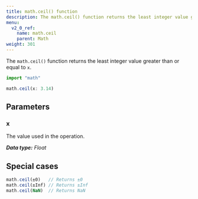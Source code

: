 ```yaml
---
title: math.ceil() function
description: The math.ceil() function returns the least integer value greater than or equal to `x`.
menu:
  v2_0_ref:
    name: math.ceil
    parent: Math
weight: 301
---
```


The `math.ceil()` function returns the least integer value greater than or equal to `x`.

```js
import "math"

math.ceil(x: 3.14)
```

## Parameters

### x
The value used in the operation.

_**Data type:** Float_

## Special cases
```js
math.ceil(±0)   // Returns ±0
math.ceil(±Inf) // Returns ±Inf
math.ceil(NaN)  // Returns NaN
```
